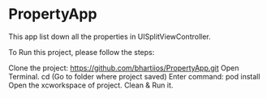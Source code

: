 # PropertyApp
This app list down all the properties in UISplitViewController.

To Run this project, please follow the steps:

Clone the project: https://github.com/bhartiios/PropertyApp.git
Open Terminal.
cd (Go to folder where project saved)
Enter command: pod install
Open the xcworkspace of project.
Clean & Run it.
